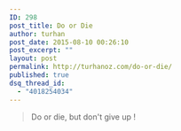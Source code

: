 ```yaml
---
ID: 298
post_title: Do or Die
author: turhan
post_date: 2015-08-10 00:26:10
post_excerpt: ""
layout: post
permalink: http://turhanoz.com/do-or-die/
published: true
dsq_thread_id:
  - "4018254034"
---
```

<blockquote>Do or die, but don't give up !</blockquote>